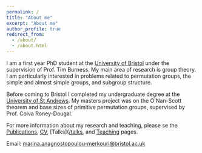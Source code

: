 ```yaml
---
permalink: /
title: "About me"
excerpt: "About me"
author_profile: true
redirect_from: 
  - /about/
  - /about.html
---
```


I am a first year PhD student at the [University of Bristol](https://www.bristol.ac.uk/maths/) under the supervision of Prof. Tim Burness. My main area of research is group theory. I am particularly interested in problems related to permutation groups, the simple and almost simple groups, and subgroup structure.

Before coming to Bristol I completed my undergraduate degree at the [University of St Andrews](https://www.st-andrews.ac.uk/mathematics-statistics/). My masters project was on the O'Nan-Scott theorem and base sizes of primitive permutation groups, supervised by Prof. Colva Roney-Dougal.

For more information about my research and teaching, please se the [Publications](https://marinaanagno.github.io/publications), [CV](https://marinaanagno.github.io/cv), [Talks]([/talks](https://marinaanagno.github.io/talks), and [Teaching](https://marinaanagno.github.io/teaching) pages.

Email: marina.anagnostopoulou-merkouri@bristol.ac.uk
